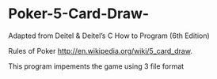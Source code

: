 # Poker-5-Card-Draw-

Adapted from Deitel & Deitel’s C How to Program (6th Edition)

Rules of Poker http://en.wikipedia.org/wiki/5_card_draw.

This program impements the game using 3 file format
